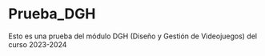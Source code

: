 # Prueba_DGH
Esto es una prueba del módulo DGH (Diseño y Gestión de Videojuegos) del curso 2023-2024
